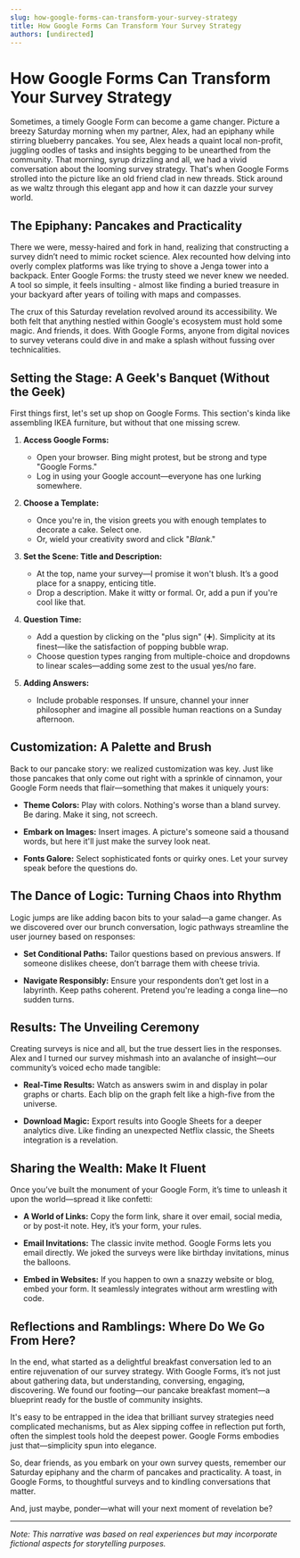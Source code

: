 ```yaml
---
slug: how-google-forms-can-transform-your-survey-strategy
title: How Google Forms Can Transform Your Survey Strategy
authors: [undirected]
---
```



# How Google Forms Can Transform Your Survey Strategy

Sometimes, a timely Google Form can become a game changer. Picture a breezy Saturday morning when my partner, Alex, had an epiphany while stirring blueberry pancakes. You see, Alex heads a quaint local non-profit, juggling oodles of tasks and insights begging to be unearthed from the community. That morning, syrup drizzling and all, we had a vivid conversation about the looming survey strategy. That's when Google Forms strolled into the picture like an old friend clad in new threads. Stick around as we waltz through this elegant app and how it can dazzle your survey world.

## The Epiphany: Pancakes and Practicality

There we were, messy-haired and fork in hand, realizing that constructing a survey didn’t need to mimic rocket science. Alex recounted how delving into overly complex platforms was like trying to shove a Jenga tower into a backpack. Enter Google Forms: the trusty steed we never knew we needed. A tool so simple, it feels insulting - almost like finding a buried treasure in your backyard after years of toiling with maps and compasses.

The crux of this Saturday revelation revolved around its accessibility. We both felt that anything nestled within Google's ecosystem must hold some magic. And friends, it does. With Google Forms, anyone from digital novices to survey veterans could dive in and make a splash without fussing over technicalities.

## Setting the Stage: A Geek's Banquet (Without the Geek)

First things first, let's set up shop on Google Forms. This section's kinda like assembling IKEA furniture, but without that one missing screw. 

1. **Access Google Forms:**
   - Open your browser. Bing might protest, but be strong and type "Google Forms."
   - Log in using your Google account—everyone has one lurking somewhere.
  
2. **Choose a Template:**
   - Once you're in, the vision greets you with enough templates to decorate a cake. Select one. 
   - Or, wield your creativity sword and click "*Blank*." 
  
3. **Set the Scene: Title and Description:**
   - At the top, name your survey—I promise it won't blush. It’s a good place for a snappy, enticing title.
   - Drop a description. Make it witty or formal. Or, add a pun if you're cool like that.

4. **Question Time:**
   - Add a question by clicking on the "plus sign" (➕). Simplicity at its finest—like the satisfaction of popping bubble wrap.
   - Choose question types ranging from multiple-choice and dropdowns to linear scales—adding some zest to the usual yes/no fare.

5. **Adding Answers:**
   - Include probable responses. If unsure, channel your inner philosopher and imagine all possible human reactions on a Sunday afternoon.

## Customization: A Palette and Brush

Back to our pancake story: we realized customization was key. Just like those pancakes that only come out right with a sprinkle of cinnamon, your Google Form needs that flair—something that makes it uniquely yours:

- **Theme Colors:**
  Play with colors. Nothing's worse than a bland survey. Be daring. Make it sing, not screech.
  
- **Embark on Images:**
  Insert images. A picture's someone said a thousand words, but here it'll just make the survey look neat.

- **Fonts Galore:**
  Select sophisticated fonts or quirky ones. Let your survey speak before the questions do.

## The Dance of Logic: Turning Chaos into Rhythm

Logic jumps are like adding bacon bits to your salad—a game changer. As we discovered over our brunch conversation, logic pathways streamline the user journey based on responses:

- **Set Conditional Paths:**
  Tailor questions based on previous answers. If someone dislikes cheese, don’t barrage them with cheese trivia.

- **Navigate Responsibly:**
  Ensure your respondents don’t get lost in a labyrinth. Keep paths coherent. Pretend you're leading a conga line—no sudden turns.

## Results: The Unveiling Ceremony

Creating surveys is nice and all, but the true dessert lies in the responses. Alex and I turned our survey mishmash into an avalanche of insight—our community’s voiced echo made tangible:

- **Real-Time Results:**
  Watch as answers swim in and display in polar graphs or charts. Each blip on the graph felt like a high-five from the universe.
  
- **Download Magic:**
  Export results into Google Sheets for a deeper analytics dive. Like finding an unexpected Netflix classic, the Sheets integration is a revelation.

## Sharing the Wealth: Make It Fluent

Once you’ve built the monument of your Google Form, it’s time to unleash it upon the world—spread it like confetti:

- **A World of Links:**
  Copy the form link, share it over email, social media, or by post-it note. Hey, it’s your form, your rules.
  
- **Email Invitations:**
  The classic invite method. Google Forms lets you email directly. We joked the surveys were like birthday invitations, minus the balloons.

- **Embed in Websites:**
  If you happen to own a snazzy website or blog, embed your form. It seamlessly integrates without arm wrestling with code.

## Reflections and Ramblings: Where Do We Go From Here?

In the end, what started as a delightful breakfast conversation led to an entire rejuvenation of our survey strategy. With Google Forms, it’s not just about gathering data, but understanding, conversing, engaging, discovering. We found our footing—our pancake breakfast moment—a blueprint ready for the bustle of community insights.

It's easy to be entrapped in the idea that brilliant survey strategies need complicated mechanisms, but as Alex sipping coffee in reflection put forth, often the simplest tools hold the deepest power. Google Forms embodies just that—simplicity spun into elegance.

So, dear friends, as you embark on your own survey quests, remember our Saturday epiphany and the charm of pancakes and practicality. A toast, in Google Forms, to thoughtful surveys and to kindling conversations that matter.

And, just maybe, ponder—what will your next moment of revelation be?

---

*Note: This narrative was based on real experiences but may incorporate fictional aspects for storytelling purposes.*